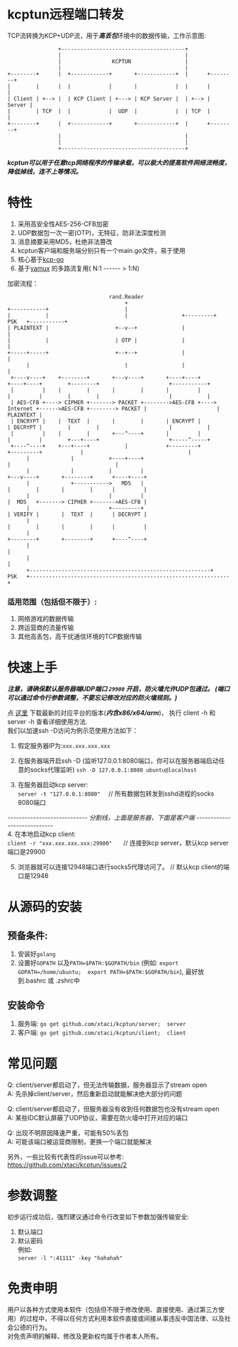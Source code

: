 # kcptun远程端口转发
TCP流转换为KCP+UDP流，用于***高丢包***环境中的数据传输，工作示意图:      
```
                +---------------------------------------+
                |                                       |
                |                KCPTUN                 |
                |                                       |
+--------+      |  +------------+       +------------+  |      +--------+
|        |      |  |            |       |            |  |      |        |
| Client | +--> |  | KCP Client | +---> | KCP Server |  | +--> | Server |
|        | TCP  |  |            |  UDP  |            |  | TCP  |        |
+--------+      |  +------------+       +------------+  |      +--------+
                |                                       |
                |                                       |
                +---------------------------------------+
```
***kcptun可以用于任意tcp网络程序的传输承载，可以极大的提高软件网络流畅度，降低掉线，连不上等情况。***   
 
# 特性      
1. 采用高安全性AES-256-CFB加密             
2. UDP数据包一次一密(OTP)，无特征，防非法深度检测       
3. 消息摘要采用MD5，杜绝非法篡改      
4. kcptun客户端和服务端分别只有一个main.go文件，易于使用      
5. 核心基于[kcp-go](https://github.com/xtaci/kcp-go)      
6. 基于[yamux](https://github.com/hashicorp/yamux) 的多路流复用( N:1 ------ > 1:N)

加密流程：         
```
                                rand.Reader
                                     +
+-----------+                        |
|           |                        |                 +---------+   PSK   +-----------+
| PLAINTEXT |                     +--v--+              |                               |
|           |                     | OTP |              |                               |
+-----+-----+                     +--+--+              |                               |
      |                              |                 |                               |
 +----v----+    +--------+       +---v----+       +----+----+                     +----+----+        +--------+                      +-----------+
 |         |    |        |       |        |       |         |                     |         |        |        |                      |           |
 | AES-CFB +----> CIPHER +-------> PACKET +-------->AES-CFB +----> Internet +------>AES-CFB +--------> PACKET |                      | PLAINTEXT |
 | ENCRYPT |    |  TEXT  |       |        |       | ENCRYPT |                     | DECRYPT |        |        |                      |           |
 |         |    |        |       +---^----+       |         |                     |         |        +---+----+                      +-----^-----+
 +----^----+    +---+----+           |            +---------+                     +---------+            |                                 |
      |             |           +----+----+                                                              |                                 |
      |             |           |         |                                                          +---v----+       +--------+      +----+----+
      |             +----------->   MD5   |                                                          |        |       |        |      |         |
      |                         |         |                                                          |  MD5   +-------> CIPHER +------->AES-CFB |
      |                         +---------+                                                          | VERIFY |       |  TEXT  |      | DECRYPT |
      |                                                                                              |        |       |        |      |         |
      |                                                                                              +--------+       +--------+      +----^----+
      |                                                                                                                                    |
      |                                                                                                                                    |
      +---------------------------------------------------------+    PSK   +---------------------------------------------------------------+

```

### 适用范围（包括但不限于）:           
1. 网络游戏的数据传输        
2. 跨运营商的流量传输               
3. 其他高丢包，高干扰通信环境的TCP数据传输      

# 快速上手
***注意，请确保默认服务器端UDP端口 ```29900``` 开启，防火墙允许UDP包通过。   (端口可以通过命令行参数调整，不要忘记修改对应的防火墙规则。)***

点 [这里](https://github.com/xtaci/kcptun/releases/latest) 下载最新的对应平台的版本(***内含x86/x64/arm***)， 执行 client -h 和server -h 查看详细使用方法.        
我们以加速ssh -D访问为例示范使用方法如下：         

1. 假定服务器IP为:```xxx.xxx.xxx.xxx```

2. 在服务器端开启ssh -D     (监听127.0.0.1:8080端口，你可以在服务器端启动任意的socks代理监听)
```ssh -D 127.0.0.1:8080 ubuntu@localhost```   

3. 在服务器启动kcp server:     
```server -t "127.0.0.1:8080"  ```     // 所有数据包转发到sshd进程的socks 8080端口           

 _----------------------------  分割线，上面是服务器，下面是客户端  ----------------------------_  
4. 在本地启动kcp client:          
```client -r "xxx.xxx.xxx.xxx:29900"   ```    // 连接到kcp server，默认kcp server端口是29900           

5. 浏览器就可以连接12948端口进行socks5代理访问了。   // 默认kcp client的端口是12948

# 从源码的安装
## 预备条件:       
1. 安装好```golang```       
2. 设置好```GOPATH```  以及```PATH=$PATH:$GOPATH/bin``` (例如: ```export GOPATH=/home/ubuntu;  export PATH=$PATH:$GOPATH/bin```), 最好放到.bashrc 或 .zshrc中 

## 安装命令
1. 服务端: ```go get github.com/xtaci/kcptun/server;  server```        
2. 客户端: ```go get github.com/xtaci/kcptun/client;  client```      

# 常见问题
Q: client/server都启动了，但无法传输数据，服务器显示了stream open        
A: 先杀掉client/server，然后重新启动就能解决绝大部分的问题             

Q: client/server都启动了，但服务器没有收到任何数据包也没有stream open          
A: 某些IDC默认屏蔽了UDP协议，需要在防火墙中打开对应的端口

Q: 出现不明原因降速严重，可能有50%丢包         
A: 可能该端口被运营商限制，更换一个端口就能解决

另外，一些比较有代表性的issue可以参考:         
https://github.com/xtaci/kcptun/issues/2

# 参数调整
初步运行成功后，强烈建议通过命令行改变如下参数加强传输安全:         
1. 默认端口        
2. 默认密码         
例如:       
```server -l ":41111" -key "hahahah"```       

# 免责申明
用户以各种方式使用本软件（包括但不限于修改使用、直接使用、通过第三方使用）的过程中，不得以任何方式利用本软件直接或间接从事违反中国法律、以及社会公德的行为。         
对免责声明的解释、修改及更新权均属于作者本人所有。
